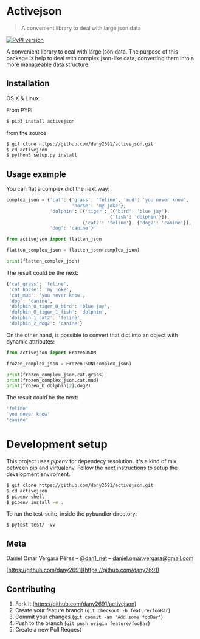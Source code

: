 # Activejson
> A convenient library to deal with large json data

[![PyPI version](https://badge.fury.io/py/activejson.svg)](https://badge.fury.io/py/activejson)

A convenient library to deal with large json data. The purpose of this package is help to deal with complex json-like data, converting them into a more manageable data structure.

## Installation

OS X & Linux:

From PYPI

```sh
$ pip3 install activejson
```

from the source

```sh
$ git clone https://github.com/dany2691/activejson.git
$ cd activejson
$ python3 setup.py install
```

## Usage example

You can flat a complex dict the next way:

```python
complex_json = {'cat': {'grass': 'feline', 'mud': 'you never know',
                        'horse': 'my joke'},
                'dolphin': [{'tiger': [{'bird': 'blue jay'},
                                      {'fish': 'dolphin'}]},
                            {'cat2': 'feline'}, {'dog2': 'canine'}],
                'dog': 'canine'}
```

```python
from activejson import flatten_json

flatten_complex_json = flatten_json(complex_json)

print(flatten_complex_json)
```

The result could be the next:

```sh
{'cat_grass': 'feline',
 'cat_horse': 'my joke',
 'cat_mud': 'you never know',
 'dog': 'canine',
 'dolphin_0_tiger_0_bird': 'blue jay',
 'dolphin_0_tiger_1_fish': 'dolphin',
 'dolphin_1_cat2': 'feline',
 'dolphin_2_dog2': 'canine'}
```

On the other hand, is possible to convert that dict into an object with dynamic attributes:

```python
from activejson import FrozenJSON

frozen_complex_json = FrozenJSON(complex_json)

print(frozen_complex_json.cat.grass)
print(frozen_complex_json.cat.mud)
print(frozen_b.dolphin[2].dog2)
```

The result could be the next:

```sh
'feline'
'you never know'
'canine'
```

# Development setup

This project uses _pipenv_ for dependecy resolution. It's a kind of mix between
pip and virtualenv. Follow the next instructions to setup the development enviroment.

```sh
$ git clone https://github.com/dany2691/activejson.git
$ cd activejson
$ pipenv shell
$ pipenv install -e .
```

To run the test-suite, inside the pybundler directory:

```shell
$ pytest test/ -vv
```

## Meta

Daniel Omar Vergara Pérez – [@dan1_net](https://twitter.com/dan1_net) – daniel.omar.vergara@gmail.com

[https://github.com/dany2691](https://github.com/dany2691)

## Contributing

1. Fork it (<https://github.com/dany2691/activejson>)
2. Create your feature branch (`git checkout -b feature/fooBar`)
3. Commit your changes (`git commit -am 'Add some fooBar'`)
4. Push to the branch (`git push origin feature/fooBar`)
5. Create a new Pull Request
